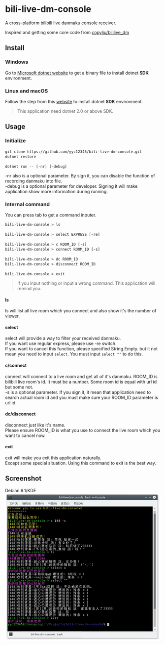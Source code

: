 # bili-live-dm-console
A cross-platform bilibili live danmaku console receiver.  

Inspired and getting some core code from [copyliu/bililive_dm](https://github.com/copyliu/bililive_dm)

## Install
### Windows
Go to [Microsoft dotnet website](http://www.microsoft.com/net/download) to get a binary file to install dotnet **SDK** environment.  

### Linux and macOS
Follow the step from this [website](http://www.microsoft.com/net/download) to install dotnet **SDK** environment.  

>This application need dotnet 2.0 or above SDK.  

## Usage
### Initialize
```
git clone https://github.com/yyc12345/bili-live-dm-console.git
dotnet restore

dotnet run -- [-nr] [-debug]
```

-nr also is a optional parameter. By sign it, you can disable the function of recording danmaku into file.  
-debug is a optional parameter for developer. Signing it will make application show more information during running.  
### Internal command
You can press tab to get a command inputer.  

```
bili-live-dm-console > ls

bili-live-dm-console > select EXPRESS [-re]

bili-live-dm-console > c ROOM_ID [-s]
bili-live-dm-console > connect ROOM_ID [-s]

bili-live-dm-console > dc ROOM_ID
bili-live-dm-console > disconnect ROOM_ID

bili-live-dm-console > exit

```
>If you input nothing or input a wrong command. This application will remind you.  

#### ls
ls will list all live room which you connect and also show it's the number of viewer.  

#### select
select will provide a way to filter your received danmaku.  
If you want use regular express, please use -re switch.  
If you want to cancel this function, please specified String.Empty. but it not mean you need to input ```select```. You must input ```select ""``` to do this.  

#### c/connect
connect will connect to a live room and get all of it's danmaku.
ROOM\_ID is bilibili live room's id. It must be a number. Some room id is equal with url id but some not.  
-s is a optional parameter. If you sign it, it mean that application need to search actual room id and you must make sure your ROOM\_ID parameter is url id.  

#### dc/disconnect
disconnect just like it's name.  
Please ensure ROOM\_ID is what you use to connect the live room which you want to cancel now.  

#### exit
exit will make you exit this application naturally.  
Except some special situation. Using this command to exit is the best way.  

## Screenshot
Debian 9.1/KDE  
![](example.png)
